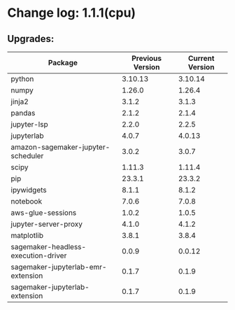 # Change log: 1.1.1(cpu)

## Upgrades: 

Package | Previous Version | Current Version
---|---|---
python|3.10.13|3.10.14
numpy|1.26.0|1.26.4
jinja2|3.1.2|3.1.3
pandas|2.1.2|2.1.4
jupyter-lsp|2.2.0|2.2.5
jupyterlab|4.0.7|4.0.13
amazon-sagemaker-jupyter-scheduler|3.0.2|3.0.7
scipy|1.11.3|1.11.4
pip|23.3.1|23.3.2
ipywidgets|8.1.1|8.1.2
notebook|7.0.6|7.0.8
aws-glue-sessions|1.0.2|1.0.5
jupyter-server-proxy|4.1.0|4.1.2
matplotlib|3.8.1|3.8.4
sagemaker-headless-execution-driver|0.0.9|0.0.12
sagemaker-jupyterlab-emr-extension|0.1.7|0.1.9
sagemaker-jupyterlab-extension|0.1.7|0.1.9
